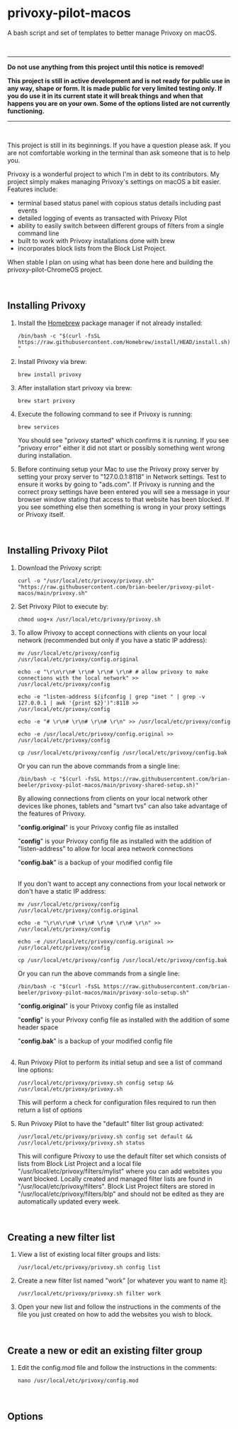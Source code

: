 # **privoxy-pilot-macos**
A bash script and set of templates to better manage Privoxy on macOS.

<BR>

---

**Do not use anything from this project until this notice is removed!**

**This project is still in active development and is not ready for public use in any way, shape or form. It is made public for very limited testing only. If you do use it in its current state it will break things and when that happens you are on your own. Some of the options listed are not currently functioning.**

---
<BR>

This project is still in its beginnings. If you have a question please ask. If you are not comfortable working in the terminal than ask someone that is to help you.

Privoxy is a wonderful project to which I'm in debt to its contributors. My project simply makes managing Privoxy's settings on macOS a bit easier. Features include:

- terminal based status panel with copious status details including past events
- detailed logging of events as transacted with Privoxy Pilot
- ability to easily switch between different groups of filters from a single command line
- built to work with Privoxy installations done with brew
- incorporates block lists from the Block List Project.

When stable I plan on using what has been done here and building the privoxy-pilot-ChromeOS project.

<BR>

## **Installing Privoxy**

1. Install the [Homebrew](https://en.wikipedia.org/wiki/Homebrew_(package_manager)) package manager if not already installed:
   
   `/bin/bash -c "$(curl -fsSL https://raw.githubusercontent.com/Homebrew/install/HEAD/install.sh)"`

2. Install Privoxy via brew:

    `brew install privoxy`

3. After installation start privoxy via brew:

    `brew start privoxy`

4. Execute the following command to see if Privoxy is running: 

    `brew services`

    You should see "privoxy started" which confirms it is running. If you see "privoxy error" either it did not start or possibly something went wrong during installation.

5. Before continuing setup your Mac to use the Privoxy proxy server by setting your proxy server to "127.0.0.1:8118" in Network settings. Test to ensure it works by going to "ads.com". If Privoxy is running and the correct proxy settings have been entered you will see a message in your browser window stating that access to that website has been blocked. If you see something else then something is wrong in your proxy settings or Privoxy itself.

<BR>

## **Installing Privoxy Pilot**

1. Download the Privoxy script: 
   
    `curl -o "/usr/local/etc/privoxy/privoxy.sh" "https://raw.githubusercontent.com/brian-beeler/privoxy-pilot-macos/main/privoxy.sh"`

2. Set Privoxy Pilot to execute by: 
   
   `chmod uog+x /usr/local/etc/privoxy/privoxy.sh`

3. To allow Privoxy to accept connections with clients on your local network (recommended but only if you have a static IP address):

    `mv /usr/local/etc/privoxy/config /usr/local/etc/privoxy/config.original`

    `echo -e "\r\n\r\n# \r\n# \r\n# \r\n# # allow privoxy to make connections with the local network" >> /usr/local/etc/privoxy/config`

    `echo -e "listen-address $(ifconfig | grep "inet " | grep -v 127.0.0.1 | awk '{print $2}')":8118 >> /usr/local/etc/privoxy/config`

    `echo -e "# \r\n# \r\n# \r\n# \r\n" >> /usr/local/etc/privoxy/config`

    `echo -e /usr/local/etc/privoxy/config.original >> /usr/local/etc/privoxy/config`

    `cp /usr/local/etc/privoxy/config /usr/local/etc/privoxy/config.bak`

    Or you can run the above commands from a single line:

    `/bin/bash -c "$(curl -fsSL https://raw.githubusercontent.com/brian-beeler/privoxy-pilot-macos/main/privoxy-shared-setup.sh)"`

    By allowing connections from clients on your local network other devices like phones, tablets and "smart tvs" can also take advantage of the features of Privoxy.

    "**config.original**" is your Privoxy config file as installed

    "**config**" is your Privoxy config file as installed with the addition of "listen-address" to allow for local area network connections
    
    "**config.bak**" is a backup of your modified config file
    <BR>
    <BR>

    If you don't want to accept any connections from your local network or don't have a static IP address:

    `mv /usr/local/etc/privoxy/config /usr/local/etc/privoxy/config.original`

    `echo -e "\r\n\r\n# \r\n# \r\n# \r\n# \r\n" >> /usr/local/etc/privoxy/config`

    `echo -e /usr/local/etc/privoxy/config.original >> /usr/local/etc/privoxy/config`

    `cp /usr/local/etc/privoxy/config /usr/local/etc/privoxy/config.bak`

    Or you can run the above commands from a single line:

    `/bin/bash -c "$(curl -fsSL https://raw.githubusercontent.com/brian-beeler/privoxy-pilot-macos/main/privoxy-solo-setup.sh"`

    "**config.original**" is your Privoxy config file as installed

    "**config**" is your Privoxy config file as installed with the addition of some header space

    "**config.bak**" is a backup of your modified config file
    <BR>
    <BR>
  
  1. Run Privoxy Pilot to perform its initial setup and see a list of command line options: 
   
        `/usr/local/etc/privoxy/privoxy.sh config setup && /usr/local/etc/privoxy/privoxy.sh`

        This will perform a check for configuration files required to run then return a list of options

   2. Run Privoxy Pilot to have the "default" filter list group activated:  
   
        `/usr/local/etc/privoxy/privoxy.sh config set default && /usr/local/etc/privoxy/privoxy.sh status`

        This will configure Privoxy to use the default filter set which consists of lists from Block List Project and a local file "/usr/local/etc/privoxy/filters/mylist" where you can add websites you want blocked. Locally created and managed filter lists are found in "/usr/local/etc/privoxy/filters". Block List Project filters are stored in "/usr/local/etc/privoxy/filters/blp" and should not be edited as they are automatically updated every week.

<BR>

## **Creating a new filter list**

1. View a list of existing local filter groups and lists: 
   
   `/usr/local/etc/privoxy/privoxy.sh config list` 
 
2. Create a new filter list named "work" [or whatever you want to name it]:

    `/usr/local/etc/privoxy/privoxy.sh filter work` 

3. Open your new list and follow the instructions in the comments of the file you just created on how to add the websites you wish to block.

<BR>

## **Create a new or edit an existing filter group**

   1. Edit the config.mod file and follow the instructions in the comments: 
    
        `nano /usr/local/etc/privoxy/config.mod`

<BR>

## **Options**





